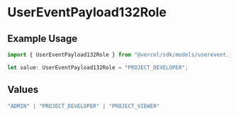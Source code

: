 # UserEventPayload132Role

## Example Usage

```typescript
import { UserEventPayload132Role } from "@vercel/sdk/models/userevent.js";

let value: UserEventPayload132Role = "PROJECT_DEVELOPER";
```

## Values

```typescript
"ADMIN" | "PROJECT_DEVELOPER" | "PROJECT_VIEWER"
```